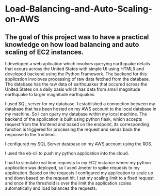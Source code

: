 # Load-Balancing-and-Auto-Scaling-on-AWS

## The goal of this project was to have a practical knowledge on how load balancing and auto scaling of EC2 instances.

I developed a web aplication which involves querying earthquake details that occurs across the United States with simple UI using HTML5 and developed backend using the Python Framework. The backend for this application involoves processing of raw data fetched from the database. 
The database has the raw data of earthquakes that occured across the United States on a daily basis which has data from small magnitude earthquake to larger magnitude earthquakes.

I used SQL server for my database. I established a connection between my database that has been hosted on my AWS account to the local database in my machine. So I can query my database within my local machine. The backend of the application is built using python flask, 
which accepts request from the frontend and based on the endpoint, its corresponding function is triggered for processing the request and sends back the response to the frontend.

I configured my SQL Server database on my AWS account using the RDS.

I used the eb-cli to push my python application into the cloud.

I had to simulate real time requests to my EC2 instance where my python application was deployed, so I used Jmeter to spike requests to my application. 
Based on the requests I configured my application to scale up and down based on the request hit. I set my scaling limit to a fixed request and once if the threshold is over the limit the application scales automatically and load balances the requests.
